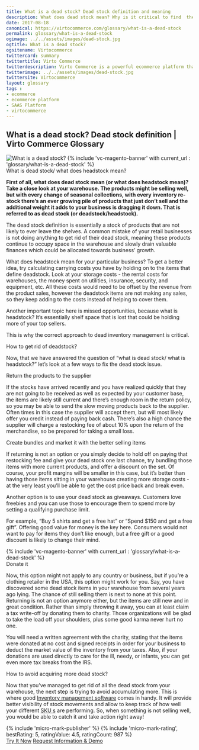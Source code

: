 ```yaml
---
title: What is a dead stock? Dead stock definition and meaning
description: What does dead stock mean? Why is it critical to find  the correct approach to dead inventory management? Learn more about it in this article.
date: 2017-08-18
canonical: https://virtocommerce.com/glossary/what-is-a-dead-stock
permalink: glossary/what-is-a-dead-stock
ogimage: ../../assets/images/dead-stock.jpg
ogtitle: What is a dead stock?
ogsitename: Virtocommerce
twittercard: summary
twittertitle: Virto Commerce
twitterdescription: Virto Commerce is a powerful ecommerce platform that includes everything you need to create an online store and sell online. Try it free with Free Community License
twitterimage: ../../assets/images/dead-stock.jpg
twittersite: Virtocommerce
layout: glossary
tags :
- ecommerce
- ecommerce platform
- SAAS Platform
- virtocommerce
---
```

<section itemscope itemtype="http://schema.org/Article">
    <meta itemprop="author" content="Virtocommerce">
    <meta itemprop="datePublished" content="2017-09-06">
    <meta itemprop="dateModified" content="2018-02-22">
    <div itemprop="articleBody" class="business-cnt">
        <div itemprop="mainEntityOfPage" class="head __cart">
            <h1 itemprop="headline" class="title">What is a dead stock? Dead stock definition | Virto Commerce Glossary</h1>
        </div>
        <span itemprop="image" itemscope itemtype="https://schema.org/ImageObject">
            <img itemprop="url contentUrl" alt="What is a dead stock?" src="assets/images/dead-stock.jpg" />
            <meta itemprop="width" content="910">
            <meta itemprop="height" content="376">
        </span>
        {% include 'vc-magento-banner' with current_url : 'glossary/what-is-a-dead-stock' %}
        <div class="section-title">What is dead stock/ what does headstock mean?</div>
        <p class="text">
            <strong>First of all, what does dead stock mean (or what does headstock mean)?  Take a close look at your warehouse. The products might be selling well, but with every change of seasonal collections, with every inventory re-stock there’s an ever growing pile of products that just don’t sell and the additional weight it adds to your business is dragging it down. That is referred to as dead stock (or deadstock/headstock). </strong>
        </p>
        <p class="text">
            The dead stock definition is essentially a stock of products that are not likely to ever leave the shelves.  A common mistake of your retail businesses is not doing anything to get rid of their dead stock, meaning these products continue to occupy space in the warehouse and slowly drain valuable finances which could be allocated towards business’ growth.
        </p>
        <p class="text">
            What does headstock mean for your particular business? To get a better idea, try calculating carrying costs you have by holding on to the items that define deadstock. Look at your storage costs - the rental costs for warehouses, the money spent on utilities, insurance, security, and equipment, etc. All these costs would need to be offset by the revenue from the product sales, however the deadstock items are not making any sales, so they keep adding to the costs instead of helping to cover them.
        </p>
        <p class="text">
            Another important topic here is missed opportunities, because what is headstock? It’s essentially shelf space that is lost that could be holding more of your top sellers.
        </p>
        <p class="text">
            This is why the correct approach to dead inventory management is critical.
        </p>
        <div class="section-title">How to get rid of deadstock?</div>
        <p class="text">
            Now, that we have answered the question of “what is dead stock/ what is headstock?” let’s look at a few ways to fix the dead stock issue.
        </p>
        <div class="section-title-h4">Return the products to the supplier</div>
        <p class="text">
            If the stocks have arrived recently and you have realized quickly that they are not going to be received as well as expected by your customer base, the items are likely still current and there’s enough room in the return policy, so you may be able to send the slow moving products back to the supplier. Often times in this case the supplier will accept them, but will most likely offer you credit instead of paying back cash. There’s also a high chance the supplier will charge a restocking fee of about 10% upon the return of the merchandise, so be prepared for taking a small loss.
        </p>
        <div class="section-title-h4">Create bundles and market it with the better selling items</div>
        <p class="text">
            If returning is not an option or you simply decide to hold off on paying that restocking fee and give your dead stock one last chance, try bundling those items with more current products, and offer a discount on the set. Of course, your profit margins will be smaller in this case, but it’s better than having those items sitting in your warehouse creating more storage costs - at the very least you’ll be able to get the cost price back and break even.
        </p>
        <p class="text">
            Another option is to use your dead stock as giveaways. Customers love freebies and you can use those to encourage them to spend more by setting a qualifying purchase limit.
        </p>
        <p class="text">
            For example, “Buy 5 shirts and get a free hat” or “Spend $150 and get a free gift”.  Offering good value for money is the key here. Consumers would not want to pay for items they don’t like enough, but a free gift or a good discount is likely to change their mind.
        </p>
        {% include 'vc-magento-banner' with current_url : 'glossary/what-is-a-dead-stock' %}
        <div class="section-title-h4">Donate it</div>
        <p class="text">
            Now, this option might not apply to any country or business, but if you’re a clothing retailer in the USA, this option might work for you.
            Say, you have discovered some dead stock items in your warehouse from several years ago lying. The chance of still selling them is next to none at this point. Returning is not an option anymore either, but the items are still new and in great condition. Rather than simply throwing it away, you can at least claim a tax write-off by donating them to charity. Those organizations will be glad to take the load off your shoulders, plus some good karma never hurt no one.
        </p>
        <p class="text">
            You will need a written agreement with the charity, stating that the items were donated at no cost and signed receipts in order for your business to deduct the market value of the inventory from your taxes. Also, if your donations are used directly to care for the ill, needy, or infants, you can get even more tax breaks from the IRS.
        </p>
        <div class="section-title">How to avoid acquiring more dead stock?</div>
        <p class="text">
            Now that you’ve managed to get rid of all the dead stock from your warehouse, the next step is trying to avoid accumulating more. This is where good <a href="{{ '/glossary/what-is-inventory-management' | absolute_url }}">Inventory management software</a> comes in handy. It will provide better visibility of stock movements and allow to keep track of how well your different <a href="{{ '/glossary/what-is-sku' | absolute_url }}">SKU s</a> are performing. So, when something is not selling well, you would be able to catch it and take action right away!
        </p>
        {% include 'micro-mark-publisher' %}
        {% include 'micro-mark-rating', bestRating: 5, ratingValue: 4.5, ratingCount: 987 %}
        <div class="buttons">
            <a class="button fill" href="/try-now">Try It Now</a>
            <a class="button fill" href="/contact-us">Request Information & Demo</a>
        </div>
    </div>
</section>
